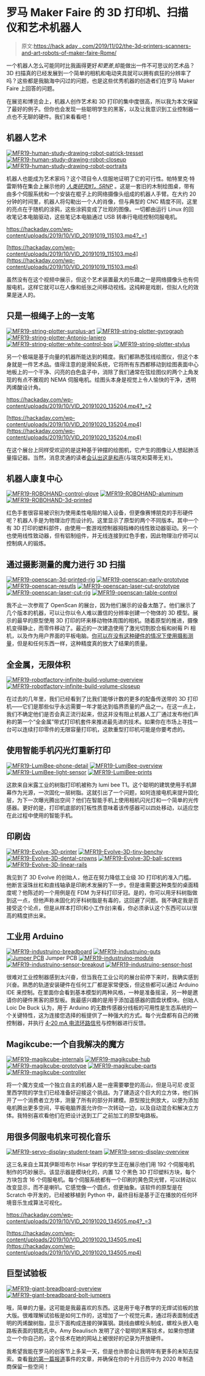 # 罗马 Maker Faire 的 3D 打印机、扫描仪和艺术机器人

> 原文:[https://hack aday . com/2019/11/02/the-3d-printers-scanners-and-art-robots-of-maker-faire-Rome/](https://hackaday.com/2019/11/02/the-3d-printers-scanners-and-art-robots-of-maker-faire-rome/)

一个机器人怎么可能同时比我画得更好*和更差*,却能做出一件不可思议的艺术品？3D 扫描真的已经发展到一个简单的相机和电动夹具就可以拥有疯狂的分辨率了吗？这些都是我脑海中闪过的问题，也是这些优秀机器的创造者们在罗马 Maker Faire 上回答的问题。

在展览和博览会上，机器人创作艺术和 3D 打印的集中度很高，所以我为本文保留了最好的例子。但你也会发现一些聪明学生的黑客，以及让我意识到工业控制器一点也不无聊的硬件。我们来看看吧！

## 机器人艺术

 [![MFR19-human-study-drawing-robot-patrick-tresset](../Images/14bde138a04225f999f6b07e178caf9c.png "MFR19-human-study-drawing-robot-patrick-tresset")](https://hackaday.com/2019/11/02/the-3d-printers-scanners-and-art-robots-of-maker-faire-rome/mfr19-human-study-drawing-robot-patrick-tresset/)  [![MFR19-human-study-drawing-robot-closeup](../Images/44ac371f7c5e39b0948537ecb52d2638.png "MFR19-human-study-drawing-robot-closeup")](https://hackaday.com/2019/11/02/the-3d-printers-scanners-and-art-robots-of-maker-faire-rome/mfr19-human-study-drawing-robot-closeup/)  [![MFR19-human-study-drawing-robot-portraits](../Images/254e53b90e4a7187da5dfe314e1e535c.png "MFR19-human-study-drawing-robot-portraits")](https://hackaday.com/2019/11/02/the-3d-printers-scanners-and-art-robots-of-maker-faire-rome/mfr19-human-study-drawing-robot-portraits/) 

机器人也能成为艺术家吗？这个项目令人信服地证明了它的可行性。帕特里克·特雷斯特在集会上展示他的 [*人类研究#1，5RNP*](https://patricktresset.com/new/project/5-rnp/) 。这是一套旧的木制绘图桌，带有由多个伺服系统和一个安装在棍子上的网络摄像头组成的机器人手臂。在大约 20 分钟的时间里，机器人将勾勒出一个人的肖像，但与典型的 CNC 精度不同，这里的亮点在于随机的涂鸦，这些涂鸦变成了壮观的图像。一切都由运行 Linux 的回收笔记本电脑驱动，这些笔记本电脑通过 USB 转串行电缆控制伺服电机。

 <https://hackaday.com/wp-content/uploads/2019/10/VID_20191019_115103.mp4?_=1>

[https://hackaday.com/wp-content/uploads/2019/10/VID_20191019_115103.mp4](https://hackaday.com/wp-content/uploads/2019/10/VID_20191019_115103.mp4)

虽然没有在这个视频中展示，但这个艺术装置最大的乐趣之一是网络摄像头也有伺服电机，这样它就可以在人像和纸张之间移动视线。这纯粹是戏剧，但拟人化的效果是迷人的。

## 只是一根绳子上的一支笔

 [![MFR19-string-plotter-surplus-art](../Images/8d3d808d02f328522f8ebd3aa2d2005c.png "MFR19-string-plotter-surplus-art")](https://hackaday.com/2019/11/02/the-3d-printers-scanners-and-art-robots-of-maker-faire-rome/mfr19-string-plotter-surplus-art/)  [![MFR19-string-plotter-gyrograph](../Images/b94e0c6bcda0dc5231f9f8a6cbfcf909.png "MFR19-string-plotter-gyrograph")](https://hackaday.com/2019/11/02/the-3d-printers-scanners-and-art-robots-of-maker-faire-rome/mfr19-string-plotter-gyrograph/)  [![MFR19-string-plotter-Antonio-Ianiero](../Images/52bee2b0ac3c56faacaecd68bb866ae5.png "MFR19-string-plotter-Antonio-Ianiero")](https://hackaday.com/2019/11/02/the-3d-printers-scanners-and-art-robots-of-maker-faire-rome/mfr19-string-plotter-antonio-ianiero/)  [![MFR19-string-plotter-white-control-box](../Images/17d60296422ac4b9f0b59476eaa05841.png "MFR19-string-plotter-white-control-box")](https://hackaday.com/2019/11/02/the-3d-printers-scanners-and-art-robots-of-maker-faire-rome/mfr19-string-plotter-white-control-box/)  [![MFR19-string-plotter-stylus](../Images/383da265170073806516460ad02102d7.png "MFR19-string-plotter-stylus")](https://hackaday.com/2019/11/02/the-3d-printers-scanners-and-art-robots-of-maker-faire-rome/mfr19-string-plotter-stylus/) 

另一个极端是基于向量的机器所能达到的精度。我们都熟悉弦线绘图仪，但这个本身就是一件艺术品。值得注意的是滑轮系统，它将所有东西都移动到绘图表面中心地板上的一个干净、闪亮的白色盒子中，消除了我们通常在弦绘图仪的两个上角发现的有点不雅观的 NEMA 伺服电机。绘图头本身是视觉上令人愉快的干净，透明丙烯酸设计角。

 <https://hackaday.com/wp-content/uploads/2019/10/VID_20191020_135204.mp4?_=2>

[https://hackaday.com/wp-content/uploads/2019/10/VID_20191020_135204.mp4](https://hackaday.com/wp-content/uploads/2019/10/VID_20191020_135204.mp4)

在这个展台上同样受欢迎的是这种基于钟摆的绘图机，它产生的图像让人想起肺活量描记器。当然，消息灵通的读者[会认出这是和声](https://hackaday.com/2017/02/22/harmonographs/)(与瑞克和莫蒂无关)。

## 机器人康复中心

 [![MFR19-ROBOHAND-control-glove](../Images/f48e7b6f9a9ee51e2f0fbaf99de9b937.png "MFR19-ROBOHAND-control-glove")](https://hackaday.com/2019/11/02/the-3d-printers-scanners-and-art-robots-of-maker-faire-rome/mfr19-robohand-control-glove/)  [![MFR19-ROBOHAND-aluminum](../Images/c9a11eec7a882736ea15616143d9d3e6.png "MFR19-ROBOHAND-aluminum")](https://hackaday.com/2019/11/02/the-3d-printers-scanners-and-art-robots-of-maker-faire-rome/mfr19-robohand-aluminum/)  [![MFR19-ROBOHAND-3d-printed](../Images/63a761be8e0fcb91b1c67e66237a33f5.png "MFR19-ROBOHAND-3d-printed")](https://hackaday.com/2019/11/02/the-3d-printers-scanners-and-art-robots-of-maker-faire-rome/mfr19-robohand-3d-printed/) 

红色手套很容易被识别为使用柔性电阻的输入设备，但更像赛博朋克的手形硬件呢？机器人手是为物理治疗而设计的。这里显示了原型的两个不同版本。其中一个有 3D 打印的塑料部件，由使用一套游戏控制器拇指棒的线性致动器驱动。另一个也使用线性致动器，但有铝制组件，并无线连接到红色手套，因此物理治疗师可以控制病人的锻炼。

## 通过摄影测量的魔力进行 3D 扫描

 [![MFR19-openscan-3d-printed-rig](../Images/fae6fcf23b98e61abef06601d2cdeef0.png "MFR19-openscan-3d-printed-rig")](https://hackaday.com/2019/11/02/the-3d-printers-scanners-and-art-robots-of-maker-faire-rome/mfr19-openscan-3d-printed-rig/)  [![MFR19-openscan-early-prototype](../Images/790adb58c5df87f9f7d7d15f9bf45383.png "MFR19-openscan-early-prototype")](https://hackaday.com/2019/11/02/the-3d-printers-scanners-and-art-robots-of-maker-faire-rome/mfr19-openscan-early-prototype/)  [![MFR19-openscan-resutls](../Images/c6550e051898732f7b7e4d113938d570.png "MFR19-openscan-resutls")](https://hackaday.com/2019/11/02/the-3d-printers-scanners-and-art-robots-of-maker-faire-rome/mfr19-openscan-resutls/)  [![MFR19-openscan-laser-cut-prototype](../Images/091bfa237c8489f3d411631b4ececa11.png "MFR19-openscan-laser-cut-prototype")](https://hackaday.com/2019/11/02/the-3d-printers-scanners-and-art-robots-of-maker-faire-rome/mfr19-openscan-laser-cut-prototype/)  [![MFR19-openscan-laser-cut-rig](../Images/1ae69d5e9da6b63463e09c699acc33c3.png "MFR19-openscan-laser-cut-rig")](https://hackaday.com/2019/11/02/the-3d-printers-scanners-and-art-robots-of-maker-faire-rome/mfr19-openscan-laser-cut-rig/)  [![MFR19-openscan-table-control](../Images/0ef8c905f066fbfc397dfc0190939348.png "MFR19-openscan-table-control")](https://hackaday.com/2019/11/02/the-3d-printers-scanners-and-art-robots-of-maker-faire-rome/mfr19-openscan-table-control/) 

我不止一次参观了 OpenScan 的展台，因为他们展示的设备太酷了。他们展示了几个版本的机器，可以让你以令人难以置信的分辨率创建一个物体的 3D 模型。展示的最早的原型使用 3D 打印的环来移动物体周围的相机。随着原型的推进，摄像机变得静止，而零件移动了。最近的一次建造使用了激光切割胶合板和树莓 Pi 相机，以及作为用户界面的平板电脑。[你可以在没有这种硬件的情况下使用摄影测量](https://hackaday.com/2019/04/07/get-great-3d-scans-with-open-photogrammetry/)，但是和任何东西一样，这种精度真的放大了结果的质量。

## 全金属，无限体积

 [![MFR19-robotfactory-infinite-build-volume-overview](../Images/59e1320380f4d1a41b20d550c64507ee.png "MFR19-robotfactory-infinite-build-volume-overview")](https://hackaday.com/2019/11/02/the-3d-printers-scanners-and-art-robots-of-maker-faire-rome/mfr19-robotfactory-infinite-build-volume-overview/)  [![MFR19-robotfactory-infinite-build-volume-closeup](../Images/1f1cae1a7249251329ec55c3dfc71818.png "MFR19-robotfactory-infinite-build-volume-closeup")](https://hackaday.com/2019/11/02/the-3d-printers-scanners-and-art-robots-of-maker-faire-rome/mfr19-robotfactory-infinite-build-volume-closeup/) 

在过去的几年里，我们已经看到了比我们能够计数的更多的配备传送带的 3D 打印机——它们是那些似乎永远需要一年才能达到临界质量的产品之一。在这一点上，我们不确定他们是否会真正流行起来，但这并没有阻止机器人工厂通过发布他们声称的第一个“全金属”带式打印机套件来推进最先进的技术。如果你在市场上寻找一台可以连续打印零件的无限容量打印机，这款重型打印机可能是你要考虑的。

## 使用智能手机闪光灯重新打印

 [![MFR19-LumiBee-phone-detail](../Images/3f10a64ab0de853ed9b7f0ef74f8f3aa.png "MFR19-LumiBee-phone-detail")](https://hackaday.com/2019/11/02/the-3d-printers-scanners-and-art-robots-of-maker-faire-rome/mfr19-lumibee-phone-detail/)  [![MFR19-LumiBee-overview](../Images/441e6c47c9d58f6d5eb07dba98ebded9.png "MFR19-LumiBee-overview")](https://hackaday.com/2019/11/02/the-3d-printers-scanners-and-art-robots-of-maker-faire-rome/mfr19-lumibee-overview/)  [![MFR19-LumiBee-light-sensor](../Images/01b9f51b3d8efeadc9ec5532467337bb.png "MFR19-LumiBee-light-sensor")](https://hackaday.com/2019/11/02/the-3d-printers-scanners-and-art-robots-of-maker-faire-rome/mfr19-lumibee-light-sensor/)  [![MFR19-LumiBee-prints](../Images/a0d193b18dad088743eb9c7a09199c7c.png "MFR19-LumiBee-prints")](https://hackaday.com/2019/11/02/the-3d-printers-scanners-and-art-robots-of-maker-faire-rome/mfr19-lumibee-prints/) 

这款来自米露工业的树脂打印机被称为 lumi bee T1。这个聪明的建筑使用手机屏幕作为光源，一次固化一层树脂。这就引出了一个问题，如何连接电机来提升固化层，为下一次曝光腾出空间？他们在智能手机上使用相机闪光灯和一个简单的光传感器。更好的是，打印机底部的钉板性质意味着该传感器可以四处移动，以适应您在此过程中使用的智能手机。

## 印刷齿

 [![MFR19-Evolve-3D-printer](../Images/a5671af3341ae1d6a2b7381a0542e724.png "MFR19-Evolve-3D-printer")](https://hackaday.com/2019/11/02/the-3d-printers-scanners-and-art-robots-of-maker-faire-rome/mfr19-evolve-3d-printer/)  [![MFR19-Evolve-3D-tiny-benchy](../Images/7de72753af8d8af796eb39d7d11b1889.png "MFR19-Evolve-3D-tiny-benchy")](https://hackaday.com/2019/11/02/the-3d-printers-scanners-and-art-robots-of-maker-faire-rome/mfr19-evolve-3d-tiny-benchy/)  [![MFR19-Evolve-3D-dental-crowns](../Images/da5666a9a191afdc5a01c5e9ccdaa50c.png "MFR19-Evolve-3D-dental-crowns")](https://hackaday.com/2019/11/02/the-3d-printers-scanners-and-art-robots-of-maker-faire-rome/mfr19-evolve-3d-dental-crowns/)  [![MFR19-Evolve-3D-ball-screws](../Images/d43e573a5f6c49bfcb1cd2b55dfcd56e.png "MFR19-Evolve-3D-ball-screws")](https://hackaday.com/2019/11/02/the-3d-printers-scanners-and-art-robots-of-maker-faire-rome/mfr19-evolve-3d-ball-screws/)  [![MFR19-Evolve-3D-linear-rails](../Images/09a92bb1fa1b22fa39cff81ee30c77ba.png "MFR19-Evolve-3D-linear-rails")](https://hackaday.com/2019/11/02/the-3d-printers-scanners-and-art-robots-of-maker-faire-rome/mfr19-evolve-3d-linear-rails/) 

我见到了 3D Evolve 的创始人，他正在努力降低工业级 3D 打印机的准入门槛。他断言滚珠丝杠和直线轴承是印刷术发展的下一步。但是谁需要这种类型的桌面精度呢？他陈述的一个用例是在 FDM 为牙科打印牙冠。是的，你可以用牙科树脂做到这一点，但他声称未固化的牙科树脂是有毒的，这回避了问题。我不确定我是否接受这个论点，但是从样本打印(和小工作台)来看，你必须承认这个东西可以以很高的精度挤出来。

## 工业用 Arduino

 [![MFR19-industruino-breadboard](../Images/b211d4b7846a8ba5efa7d41e25ed3806.png "MFR19-industruino-breadboard")](https://hackaday.com/2019/11/02/the-3d-printers-scanners-and-art-robots-of-maker-faire-rome/mfr19-industruino-breadboard/)  [![MFR19-industruino-guts](../Images/640966c7d04d26ec8887f2094e5c41ef.png "MFR19-industruino-guts")](https://hackaday.com/2019/11/02/the-3d-printers-scanners-and-art-robots-of-maker-faire-rome/mfr19-industruino-guts/)  [![Jumper PCB](../Images/3b15b50e6670c29106b57c16fc2350df.png "MFR19-industruino-jumpers")](https://hackaday.com/2019/11/02/the-3d-printers-scanners-and-art-robots-of-maker-faire-rome/mfr19-industruino-jumpers/) Jumper PCB [![MFR19-industruino-module](../Images/c0527082d7e32664526485a8019278a6.png "MFR19-industruino-module")](https://hackaday.com/2019/11/02/the-3d-printers-scanners-and-art-robots-of-maker-faire-rome/mfr19-industruino-module/)  [![MFR19-industruino-sensor-breakout](../Images/de0bfebc54f04953f6aed27cc5eff83b.png "MFR19-industruino-sensor-breakout")](https://hackaday.com/2019/11/02/the-3d-printers-scanners-and-art-robots-of-maker-faire-rome/mfr19-industruino-sensor-breakout/)  [![MFR19-industruino-sensor-host](../Images/3ccae19e65bb1b965f6caf1030df2669.png "MFR19-industruino-sensor-host")](https://hackaday.com/2019/11/02/the-3d-printers-scanners-and-art-robots-of-maker-faire-rome/mfr19-industruino-sensor-host/) 

很难对工业控制器感到太兴奋，但当我在工业公司的展台前停下来时，我确实感到兴奋。熟悉的轨道安装硬件在任何工厂都是家常便饭，但这些都可以通过 Arduino IDE 来控制。在里面你会看到基本模型的两种风格，一种是准备摇滚，另一种是邀请你的硬件黑客的原型板。我最感兴趣的是用于添加遥感器的圆盘状模块。创始人 Loic De Buck 认为，用于 Arduino 的无数传感器分线板的可用性是生态系统的一个关键特性，这为连接您选择的板提供了一种强大的方式。每个光盘都有自己的微控制器，并执行 [4-20 mA 电流环路信号](https://en.wikipedia.org/wiki/Current_loop)与控制器进行反馈。

## Magikcube:一个自我解决的魔方

 [![MFR19-magikcube-internals](../Images/5e856088aea815d53db2d833d417109a.png "MFR19-magikcube-internals")](https://hackaday.com/2019/11/02/the-3d-printers-scanners-and-art-robots-of-maker-faire-rome/mfr19-magikcube-internals/)  [![MFR19-magikcube-hub](../Images/d50e1977b2986dab4111b249a99cd60a.png "MFR19-magikcube-hub")](https://hackaday.com/2019/11/02/the-3d-printers-scanners-and-art-robots-of-maker-faire-rome/mfr19-magikcube-hub/)  [![MFR19-magikcube-prototype](../Images/4750a48442c9dba36dad628fcde50bd0.png "MFR19-magikcube-prototype")](https://hackaday.com/2019/11/02/the-3d-printers-scanners-and-art-robots-of-maker-faire-rome/mfr19-magikcube-prototype/)  [![MFR19-magikcube-parts](../Images/f4f67a90c32fe37c13db1b60111245c8.png "MFR19-magikcube-parts")](https://hackaday.com/2019/11/02/the-3d-printers-scanners-and-art-robots-of-maker-faire-rome/mfr19-magikcube-parts/)  [![MFR19-magikcube-controller](../Images/b709b1dcc3cdd6d551a1519b53ad33de.png "MFR19-magikcube-controller")](https://hackaday.com/2019/11/02/the-3d-printers-scanners-and-art-robots-of-maker-faire-rome/mfr19-magikcube-controller/) 

将一个魔方变成一个独立自主的机器人是一座需要攀登的高山，但是马可尼·皮亚里西学院的学生们已经准备好迎接这个挑战。为了建造这个巨大的立方体，他们拆开了一个消费者立方体，测量了所有的部分并建模。原型按比例放大，以便为添加电机腾出更多空间，平板电脑界面允许你一次转动一边，以及自动混合和解决立方体。我特别喜欢看他们在把设计送到工厂之前加工的原型电路板。

## 用很多伺服电机来可视化音乐

 [![MFR19-servo-display-student-team](../Images/ed06b82101a608bd675bddb217dd6b9f.png "MFR19-servo-display-student-team")](https://hackaday.com/2019/11/02/the-3d-printers-scanners-and-art-robots-of-maker-faire-rome/mfr19-servo-display-student-team/)  [![MFR19-servo-display-overview](../Images/9c19a5e9c1f0aafc1fc86095f1ae7264.png "MFR19-servo-display-overview")](https://hackaday.com/2019/11/02/the-3d-printers-scanners-and-art-robots-of-maker-faire-rome/mfr19-servo-display-overview/) 

这三名来自土耳其伊斯坦布尔 Hisar 学校的学生正在展示他们用 192 个伺服电机制作的巧妙展示。该显示器是模块化的，内置 12 个黑色 3D 打印塑料方块，每个方块包含 16 个伺服电机。每个伺服系统都有一个印刷的黄色荧光臂，可以转动以改变显示，而不是喇叭。它感觉像一个圆点，但更抽象。该软件的原型是在 Scratch 中开发的，已经被移植到 Python 中，最终目标是基于正在播放的任何环境音乐生成算法可视化。

 <https://hackaday.com/wp-content/uploads/2019/10/VID_20191020_134505.mp4?_=3>

[https://hackaday.com/wp-content/uploads/2019/10/VID_20191020_134505.mp4](https://hackaday.com/wp-content/uploads/2019/10/VID_20191020_134505.mp4)

## 巨型试验板

 [![MFR19-giant-breadboard-overview](../Images/daf68a298218a06d86110cbc531c4ece.png "MFR19-giant-breadboard-overview")](https://hackaday.com/2019/11/02/the-3d-printers-scanners-and-art-robots-of-maker-faire-rome/mfr19-giant-breadboard-overview/)  [![MFR19-giant-breadboard-bolt-jumpers](../Images/a96631f7efc459925bc760eaeb463f7d.png "MFR19-giant-breadboard-bolt-jumpers")](https://hackaday.com/2019/11/02/the-3d-printers-scanners-and-art-robots-of-maker-faire-rome/mfr19-giant-breadboard-bolt-jumpers/) 

哦，简单的力量。这可能是我最喜欢的东西。这是用于电子教学的无焊试验板的放大版。很难理解试验板是如何工作的，这增加了一个视觉元素，通过将表面制成透明的丙烯酸树脂，显示下面构成连接的弹簧钢。跳线由螺栓头制成，螺栓头嵌入电路板表面的钥匙孔中。Amy Beaulisch 发明了这个聪明的黑客技术，如果你想建立一个你自己的，这个技术在她的网站上被很好的记录为开放硬件。

我希望我能在罗马的创客节上多呆一天，但是也许那会让我明年有更多的未知去探索。查看[我的第一篇报道](https://hackaday.com/2019/10/25/giant-leds-ruby-lasers-hologram-displays-and-other-cool-stuff-seen-at-maker-faire-rome/)事件的文章，并确保在你的十月日历中为 2020 年制造商保留一些空间！